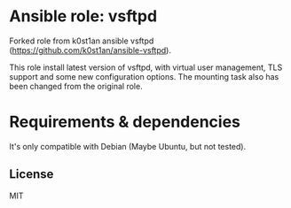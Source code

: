 # Ansible role: vsftpd

Forked role from k0st1an ansible vsftpd (https://github.com/k0st1an/ansible-vsftpd). 

This role install latest version of vsftpd, with virtual user management, TLS support and some new configuration options. The mounting task also has been changed from the original role.

# Requirements & dependencies

It's only compatible with Debian (Maybe Ubuntu, but not tested).

## License

MIT

